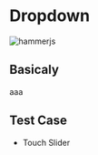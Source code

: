 # Dropdown

![hammerjs](http://hammerjs.github.io/)

## Basicaly

  aaa

## Test Case
  - Touch Slider


